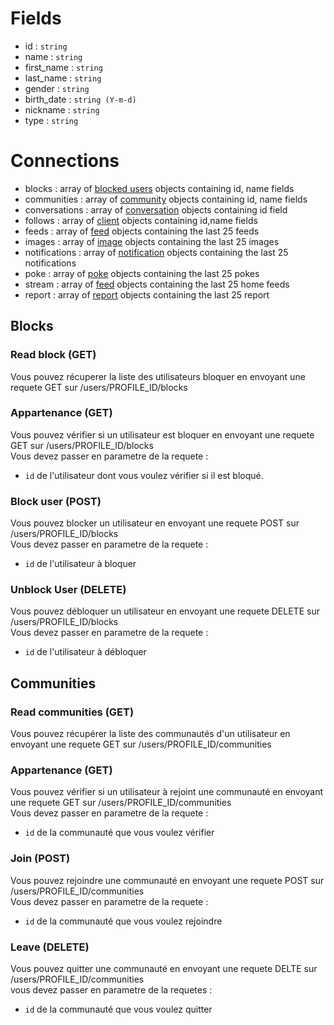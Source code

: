 Fields
===========
* id : `string`
* name : `string`
* first_name : `string`
* last_name : `string`
* gender : `string`
* birth_date : `string (Y-m-d)` 
* nickname : `string`
* type : `string`

Connections
============
* blocks : array of [blocked users](#blocks) objects containing id, name fields
* communities : array of [community](community.md) objects containing id, name fields
* conversations : array of [conversation](conversation.md) objects containing id field
* follows : array of [client](client.md) objects containing id,name fields
* feeds : array of [feed](feed.md) objects containing the last 25 feeds
* images : array of [image](image.md) objects containing the last 25 images
* notifications : array of [notification](notification.md) objects containing the last 25 notifications
* poke : array of [poke](poke.md) objects containing the last 25 pokes
* stream : array of [feed](feed.md) objects containing the last 25 home feeds
* report : array of [report](report.md) objects containing the last 25 report

Blocks
------
### Read block (GET)
Vous pouvez récuperer la liste des utilisateurs bloquer en envoyant une requete GET sur /users/PROFILE_ID/blocks

### Appartenance (GET)
Vous pouvez vérifier si un utilisateur est bloquer en envoyant une requete GET sur /users/PROFILE_ID/blocks    
Vous devez passer en parametre de la requete :   
* `id` de l'utilisateur dont vous voulez vérifier si il est bloqué.   

### Block user (POST)
Vous pouvez blocker un utilisateur en envoyant une requete POST sur /users/PROFILE_ID/blocks  
Vous devez passer en parametre de la requete :  
* `id` de l'utilisateur à bloquer    

### Unblock User (DELETE)
Vous pouvez débloquer un utilisateur en envoyant une requete DELETE sur /users/PROFILE_ID/blocks   
Vous devez passer en parametre de la requete :   
* `id` de l'utilisateur à débloquer   

Communities
-----------

### Read communities (GET)
Vous pouvez récupérer la liste des communautés d'un utilisateur en envoyant une requete GET sur /users/PROFILE_ID/communities

### Appartenance (GET)
Vous pouvez vérifier si un utilisateur à rejoint une communauté en envoyant une requete GET sur /users/PROFILE_ID/communities   
Vous devez passer en parametre de la requete :    
* `id` de la communauté que vous voulez vérifier    

### Join (POST)
Vous pouvez rejoindre une communauté en envoyant une requete POST sur /users/PROFILE_ID/communities   
Vous devez passer en parametre de la requete :   
* `id` de la communauté que vous voulez rejoindre

### Leave (DELETE)
Vous pouvez quitter une communauté en envoyant une requete DELTE sur /users/PROFILE_ID/communities   
vous devez passer en parametre de la requetes :
* `id` de la communauté que vous voulez quitter

